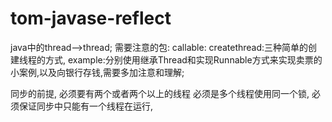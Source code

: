 # tom-javase-reflect
java中的thread-->thread;
需要注意的包:
	callable:
	createthread:三种简单的创建线程的方式,
	example:分别使用继承Thread和实现Runnable方式来实现卖票的小案例,以及向银行存钱,需要多加注意和理解;
	
	
同步的前提,
 	 必须要有两个或者两个以上的线程
 	 必须是多个线程使用同一个锁,
	 必须保证同步中只能有一个线程在运行,
	